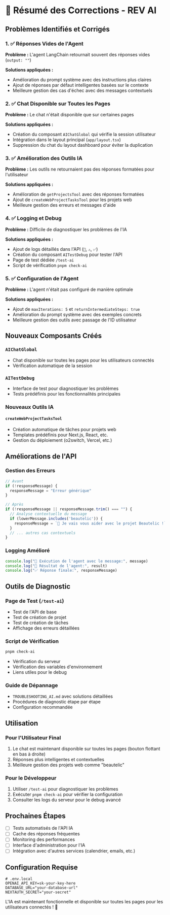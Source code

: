 # 🔧 Résumé des Corrections - REV AI

## Problèmes Identifiés et Corrigés

### 1. ✅ Réponses Vides de l'Agent
**Problème :** L'agent LangChain retournait souvent des réponses vides (`output: ""`)

**Solutions appliquées :**
- Amélioration du prompt système avec des instructions plus claires
- Ajout de réponses par défaut intelligentes basées sur le contexte
- Meilleure gestion des cas d'échec avec des messages contextuels

### 2. ✅ Chat Disponible sur Toutes les Pages
**Problème :** Le chat n'était disponible que sur certaines pages

**Solutions appliquées :**
- Création du composant `AIChatGlobal` qui vérifie la session utilisateur
- Intégration dans le layout principal (`app/layout.tsx`)
- Suppression du chat du layout dashboard pour éviter la duplication

### 3. ✅ Amélioration des Outils IA
**Problème :** Les outils ne retournaient pas des réponses formatées pour l'utilisateur

**Solutions appliquées :**
- Amélioration de `getProjectsTool` avec des réponses formatées
- Ajout de `createWebProjectTasksTool` pour les projets web
- Meilleure gestion des erreurs et messages d'aide

### 4. ✅ Logging et Debug
**Problème :** Difficile de diagnostiquer les problèmes de l'IA

**Solutions appliquées :**
- Ajout de logs détaillés dans l'API (`🤖`, `⚠️`, `✅`)
- Création du composant `AITestDebug` pour tester l'API
- Page de test dédiée `/test-ai`
- Script de vérification `pnpm check-ai`

### 5. ✅ Configuration de l'Agent
**Problème :** L'agent n'était pas configuré de manière optimale

**Solutions appliquées :**
- Ajout de `maxIterations: 5` et `returnIntermediateSteps: true`
- Amélioration du prompt système avec des exemples concrets
- Meilleure gestion des outils avec passage de l'ID utilisateur

## Nouveaux Composants Créés

### `AIChatGlobal`
- Chat disponible sur toutes les pages pour les utilisateurs connectés
- Vérification automatique de la session

### `AITestDebug`
- Interface de test pour diagnostiquer les problèmes
- Tests prédéfinis pour les fonctionnalités principales

### Nouveaux Outils IA

#### `createWebProjectTasksTool`
- Création automatique de tâches pour projets web
- Templates prédéfinis pour Next.js, React, etc.
- Gestion du déploiement (o2switch, Vercel, etc.)

## Améliorations de l'API

### Gestion des Erreurs
```typescript
// Avant
if (!responseMessage) {
  responseMessage = "Erreur générique"
}

// Après
if (!responseMessage || responseMessage.trim() === "") {
  // Analyse contextuelle du message
  if (lowerMessage.includes('beautelic')) {
    responseMessage = `🚀 Je vais vous aider avec le projet Beautelic !`
  }
  // ... autres cas contextuels
}
```

### Logging Amélioré
```typescript
console.log("🤖 Exécution de l'agent avec le message:", message)
console.log("🤖 Résultat de l'agent:", result)
console.log("✅ Réponse finale:", responseMessage)
```

## Outils de Diagnostic

### Page de Test (`/test-ai`)
- Test de l'API de base
- Test de création de projet
- Test de création de tâches
- Affichage des erreurs détaillées

### Script de Vérification
```bash
pnpm check-ai
```
- Vérification du serveur
- Vérification des variables d'environnement
- Liens utiles pour le debug

### Guide de Dépannage
- `TROUBLESHOOTING_AI.md` avec solutions détaillées
- Procédures de diagnostic étape par étape
- Configuration recommandée

## Utilisation

### Pour l'Utilisateur Final
1. Le chat est maintenant disponible sur toutes les pages (bouton flottant en bas à droite)
2. Réponses plus intelligentes et contextuelles
3. Meilleure gestion des projets web comme "beautelic"

### Pour le Développeur
1. Utiliser `/test-ai` pour diagnostiquer les problèmes
2. Exécuter `pnpm check-ai` pour vérifier la configuration
3. Consulter les logs du serveur pour le debug avancé

## Prochaines Étapes

- [ ] Tests automatisés de l'API IA
- [ ] Cache des réponses fréquentes
- [ ] Monitoring des performances
- [ ] Interface d'administration pour l'IA
- [ ] Intégration avec d'autres services (calendrier, emails, etc.)

## Configuration Requise

```env
# .env.local
OPENAI_API_KEY=sk-your-key-here
DATABASE_URL="your-database-url"
NEXTAUTH_SECRET="your-secret"
```

L'IA est maintenant fonctionnelle et disponible sur toutes les pages pour les utilisateurs connectés ! 🎉 